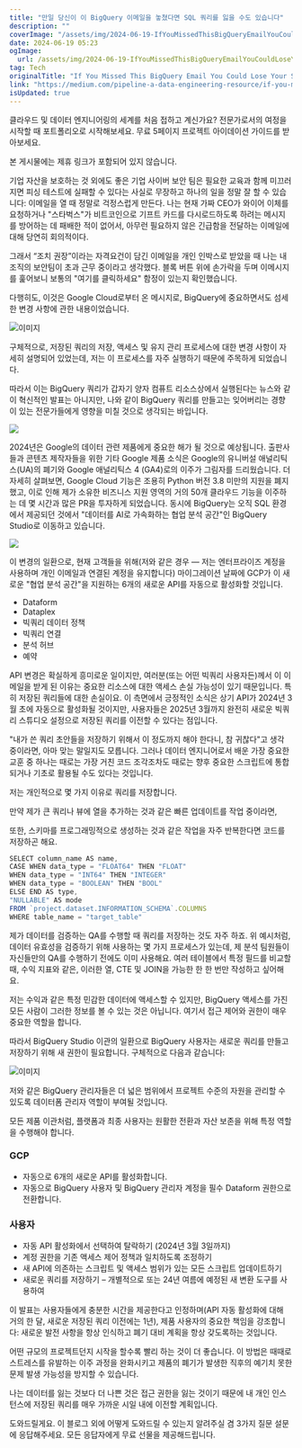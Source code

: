 ```yaml
---
title: "만일 당신이 이 BigQuery 이메일을 놓쳤다면 SQL 쿼리를 잃을 수도 있습니다"
description: ""
coverImage: "/assets/img/2024-06-19-IfYouMissedThisBigQueryEmailYouCouldLoseYourSQLQueries_0.png"
date: 2024-06-19 05:23
ogImage: 
  url: /assets/img/2024-06-19-IfYouMissedThisBigQueryEmailYouCouldLoseYourSQLQueries_0.png
tag: Tech
originalTitle: "If You Missed This BigQuery Email You Could Lose Your SQL Queries"
link: "https://medium.com/pipeline-a-data-engineering-resource/if-you-missed-this-bigquery-email-you-could-lose-your-sql-queries-30f7a0ee1ca7"
isUpdated: true
---
```






클라우드 및 데이터 엔지니어링의 세계를 처음 접하고 계신가요? 전문가로서의 여정을 시작할 때 포트폴리오로 시작해보세요. 무료 5페이지 프로젝트 아이데이션 가이드를 받아보세요.

본 게시물에는 제휴 링크가 포함되어 있지 않습니다.

기업 자산을 보호하는 것 외에도 좋은 기업 사이버 보안 팀은 필요한 교육과 함께 미끄러지면 피싱 테스트에 실패할 수 있다는 사실로 무장하고 하나의 일을 정말 잘 할 수 있습니다: 이메일을 열 때 정말로 걱정스럽게 만든다. 나는 현재 가짜 CEO가 와이어 이체를 요청하거나 "스타벅스"가 비트코인으로 기프트 카드를 다시로드하도록 하려는 메시지를 방어하는 데 패배한 적이 없어서, 아무런 필요하지 않은 긴급함을 전달하는 이메일에 대해 당연히 회의적이다.

그래서 “조치 권장”이라는 자격요건이 담긴 이메일을 개인 인박스로 받았을 때 나는 내 조직의 보안팀이 초과 근무 중이라고 생각했다. 블록 버튼 위에 손가락을 두며 이메시지를 훑어보니 보통의 "여기를 클릭하세요" 함정이 있는지 확인했습니다.

<div class="content-ad"></div>

다행히도, 이것은 Google Cloud로부터 온 메시지로, BigQuery에 중요하면서도 섬세한 변경 사항에 관한 내용이었습니다.

![이미지](/assets/img/2024-06-19-IfYouMissedThisBigQueryEmailYouCouldLoseYourSQLQueries_0.png)

구체적으로, 저장된 쿼리의 저장, 액세스 및 유지 관리 프로세스에 대한 변경 사항이 자세히 설명되어 있었는데, 저는 이 프로세스를 자주 실행하기 때문에 주목하게 되었습니다.

따라서 이는 BigQuery 쿼리가 갑자기 양자 컴퓨트 리소스상에서 실행된다는 뉴스와 같이 혁신적인 발표는 아니지만, 나와 같이 BigQuery 쿼리를 만들고는 잊어버리는 경향이 있는 전문가들에게 영향을 미칠 것으로 생각되는 바입니다.

<div class="content-ad"></div>

<img src="/assets/img/2024-06-19-IfYouMissedThisBigQueryEmailYouCouldLoseYourSQLQueries_1.png" />

2024년은 Google의 데이터 관련 제품에게 중요한 해가 될 것으로 예상됩니다. 출판사들과 콘텐츠 제작자들을 위한 기타 Google 제품 소식은 Google의 유니버설 애널리틱스(UA)의 폐기와 Google 애널리틱스 4 (GA4)로의 이주가 그림자를 드리웠습니다. 더 자세히 살펴보면, Google Cloud 기능은 조용히 Python 버전 3.8 미만의 지원을 폐지했고, 이로 인해 제가 소유한 비즈니스 지원 영역의 거의 50개 클라우드 기능을 이주하는 데 몇 시간과 많은 PR을 투자하게 되었습니다. 동시에 BigQuery는 오직 SQL 환경에서 제공되던 것에서 "데이터를 AI로 가속화하는 협업 분석 공간"인 BigQuery Studio로 이동하고 있습니다.

<img src="/assets/img/2024-06-19-IfYouMissedThisBigQueryEmailYouCouldLoseYourSQLQueries_2.png" />

이 변경의 일환으로, 현재 고객들을 위해(저와 같은 경우 — 저는 엔터프라이즈 계정을 사용하며 개인 이메일과 연결된 계정을 유지합니다) 마이그레이션 날짜에 GCP가 이 새로운 "협업 분석 공간"을 지원하는 6개의 새로운 API를 자동으로 활성화할 것입니다.

<div class="content-ad"></div>

- Dataform
- Dataplex
- 빅쿼리 데이터 정책
- 빅쿼리 연결
- 분석 허브
- 예약

API 변경은 확실하게 흥미로운 일이지만, 여러분(또는 어떤 빅쿼리 사용자든)께서 이 이메일을 받게 된 이유는 중요한 리소스에 대한 액세스 손실 가능성이 있기 때문입니다. 특히 저장된 쿼리들에 대한 손실이요. 이 측면에서 긍정적인 소식은 상기 API가 2024년 3월 초에 자동으로 활성화될 것이지만, 사용자들은 2025년 3월까지 완전히 새로운 빅쿼리 스튜디오 설정으로 저장된 쿼리를 이전할 수 있다는 점입니다.

"내가 쓴 쿼리 초안들을 저장하기 위해서 이 정도까지 해야 한다니, 참 귀찮다"고 생각 중이라면, 아마 맞는 말일지도 모릅니다. 그러나 데이터 엔지니어로서 배운 가장 중요한 교훈 중 하나는 때로는 가장 거친 코드 조각조차도 때로는 향후 중요한 스크립트에 통합되거나 기초로 활용될 수도 있다는 것입니다.

저는 개인적으로 몇 가지 이유로 쿼리를 저장합니다.

<div class="content-ad"></div>

만약 제가 큰 쿼리나 뷰에 열을 추가하는 것과 같은 빠른 업데이트를 작업 중이라면,

또한, 스키마를 프로그래밍적으로 생성하는 것과 같은 작업을 자주 반복한다면 코드를 저장하곤 해요.

```js
SELECT column_name AS name,
CASE WHEN data_type = "FLOAT64" THEN "FLOAT" 
WHEN data_type = "INT64" THEN "INTEGER"
WHEN data_type = "BOOLEAN" THEN "BOOL"
ELSE END AS type,
"NULLABLE" AS mode
FROM `project.dataset.INFORMATION_SCHEMA`.COLUMNS
WHERE table_name = "target_table"
```

제가 데이터를 검증하는 QA를 수행할 때 쿼리를 저장하는 것도 자주 하죠. 위 예시처럼, 데이터 유효성을 검증하기 위해 사용하는 몇 가지 프로세스가 있는데, 제 분석 팀원들이 자신들만의 QA를 수행하기 전에도 이미 사용해요. 여러 테이블에서 특정 필드를 비교할 때, 수익 지표와 같은, 이러한 열, CTE 및 JOIN을 가능한 한 한 번만 작성하고 싶어해요.

<div class="content-ad"></div>

저는 수익과 같은 특정 민감한 데이터에 액세스할 수 있지만, BigQuery 액세스를 가진 모든 사람이 그러한 정보를 볼 수 있는 것은 아닙니다. 여기서 접근 제어와 권한이 매우 중요한 역할을 합니다.

따라서 BigQuery Studio 이관의 일환으로 BigQuery 사용자는 새로운 쿼리를 만들고 저장하기 위해 새 권한이 필요합니다. 구체적으로 다음과 같습니다:

![이미지](/assets/img/2024-06-19-IfYouMissedThisBigQueryEmailYouCouldLoseYourSQLQueries_3.png)

저와 같은 BigQuery 관리자들은 더 넓은 범위에서 프로젝트 수준의 자원을 관리할 수 있도록 데이터폼 관리자 역할이 부여될 것입니다.

<div class="content-ad"></div>

모든 제품 이관처럼, 플랫폼과 최종 사용자는 원활한 전환과 자산 보존을 위해 특정 역할을 수행해야 합니다.

### GCP

- 자동으로 6개의 새로운 API를 활성화합니다.
- 자동으로 BigQuery 사용자 및 BigQuery 관리자 계정을 필수 Dataform 권한으로 전환합니다.

### 사용자

<div class="content-ad"></div>

- 자동 API 활성화에서 선택하여 탈락하기 (2024년 3월 3일까지)
- 계정 권한을 기존 액세스 제어 정책과 일치하도록 조정하기
- 새 API에 의존하는 스크립트 및 액세스 범위가 있는 모든 스크립트 업데이트하기
- 새로운 쿼리를 저장하기 – 개별적으로 또는 24년 여름에 예정된 새 변환 도구를 사용하여

이 발표는 사용자들에게 충분한 시간을 제공한다고 인정하며(API 자동 활성화에 대해 거의 한 달, 새로운 저장된 쿼리 이전에는 1년), 제품 사용자의 중요한 책임을 강조합니다: 새로운 발전 사항을 항상 인식하고 폐기 대비 계획을 항상 갖도록하는 것입니다.

어떤 규모의 프로젝트던지 시작을 할수록 빨리 하는 것이 더 좋습니다. 이 방법은 때때로 스트레스를 유발하는 이주 과정을 완화시키고 제품의 폐기가 발생한 직후의 예기치 못한 문제 발생 가능성을 방지할 수 있습니다.

나는 데이터를 잃는 것보다 더 나쁜 것은 접근 권한을 잃는 것이기 때문에 내 개인 인스턴스에 저장된 쿼리를 매우 가까운 시일 내에 이전할 계획입니다.

<div class="content-ad"></div>

도와드릴게요. 이 블로그 외에 어떻게 도와드릴 수 있는지 알려주실 겸 3가지 질문 설문에 응답해주세요. 모든 응답자에게 무료 선물을 제공해드립니다.